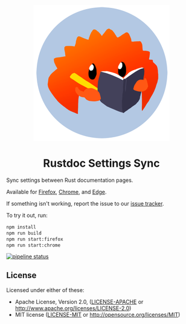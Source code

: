 <div align=center><img width=360 height=360 src=extension/icons/rustdocs.png><h1>Rustdoc Settings Sync</h1></div>

Sync settings between Rust documentation pages.

Available for [Firefox], [Chrome], and [Edge].

If something isn't working, report the issue to our [issue tracker].

To try it out, run:

    npm install
    npm run build
    npm run start:firefox
    npm run start:chrome

[issue tracker]: https://gitlab.com/notriddle/rustdoc-settings-sync/-/issues

[Firefox]: https://addons.mozilla.org/en-US/firefox/addon/rustdoc-settings-sync/
[Chrome]: https://chrome.google.com/webstore/detail/rustdoc-settings-sync/bjlannnpljhejnbhnjghmamhidbcbhgm
[Edge]: https://microsoftedge.microsoft.com/addons/detail/rustdoc-settings-sync/hkgcnanboeeppamlahljjbhilelbnehf

[![pipeline status](https://gitlab.com/notriddle/rustdoc-settings-sync/badges/main/pipeline.svg)](https://gitlab.com/notriddle/rustdoc-settings-sync/-/commits/main) 

License
------

Licensed under either of these:

 * Apache License, Version 2.0, ([LICENSE-APACHE](LICENSE-APACHE) or
   http://www.apache.org/licenses/LICENSE-2.0)
 * MIT license ([LICENSE-MIT](LICENSE-MIT) or
   http://opensource.org/licenses/MIT)
